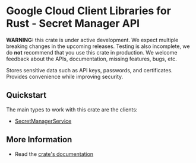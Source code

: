 # Google Cloud Client Libraries for Rust - Secret Manager API

<!-- Code generated by sidekick. DO NOT EDIT. -->

**WARNING:** this crate is under active development. We expect multiple breaking
changes in the upcoming releases. Testing is also incomplete, we do **not**
recommend that you use this crate in production. We welcome feedback about the
APIs, documentation, missing features, bugs, etc.

Stores sensitive data such as API keys, passwords, and certificates.
Provides convenience while improving security.

## Quickstart

The main types to work with this crate are the clients:

* [SecretManagerService]

## More Information

* Read the [crate's documentation](https://docs.rs/secretmanager-openapi-v1/latest/secretmanager-openapi-v1)

[SecretManagerService]: https://docs.rs/secretmanager-openapi-v1/latest/secretmanager_openapi_v1/client/struct.SecretManagerService.html
